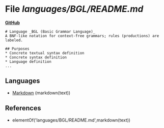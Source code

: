 # File _languages/BGL/README.md_
**[GitHub](https://github.com/softlang/yas/blob/master/languages/BGL/README.md)**
```
# Language _BGL (Basic Grammar Language)_
A BNF-like notation for context-free grammars; rules (productions) are labeled.

## Purposes
* Concrete textual syntax definition
* Concrete syntax definition
* Language definition
...
```

## Languages
* [Markdown](../languages/Markdown.md) (markdown(text))

## References
* elementOf('languages/BGL/README.md',markdown(text))
